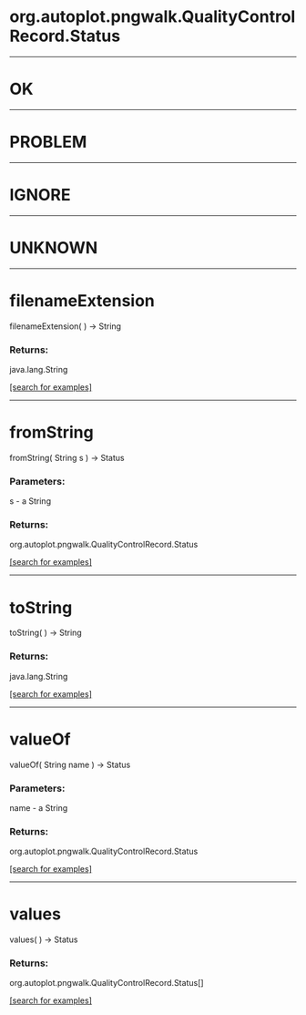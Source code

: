 # org.autoplot.pngwalk.QualityControlRecord.Status
***
<a name="OK"></a>
# OK



***
<a name="PROBLEM"></a>
# PROBLEM



***
<a name="IGNORE"></a>
# IGNORE



***
<a name="UNKNOWN"></a>
# UNKNOWN



***
<a name="filenameExtension"></a>
# filenameExtension
filenameExtension(  ) &rarr; String



### Returns:
java.lang.String


<a href="https://github.com/autoplot/dev/search?q=filenameExtension&unscoped_q=filenameExtension">[search for examples]</a>

***
<a name="fromString"></a>
# fromString
fromString( String s ) &rarr; Status



### Parameters:
s - a String

### Returns:
org.autoplot.pngwalk.QualityControlRecord.Status


<a href="https://github.com/autoplot/dev/search?q=fromString&unscoped_q=fromString">[search for examples]</a>

***
<a name="toString"></a>
# toString
toString(  ) &rarr; String



### Returns:
java.lang.String


<a href="https://github.com/autoplot/dev/search?q=toString&unscoped_q=toString">[search for examples]</a>

***
<a name="valueOf"></a>
# valueOf
valueOf( String name ) &rarr; Status



### Parameters:
name - a String

### Returns:
org.autoplot.pngwalk.QualityControlRecord.Status


<a href="https://github.com/autoplot/dev/search?q=valueOf&unscoped_q=valueOf">[search for examples]</a>

***
<a name="values"></a>
# values
values(  ) &rarr; Status



### Returns:
org.autoplot.pngwalk.QualityControlRecord.Status[]


<a href="https://github.com/autoplot/dev/search?q=values&unscoped_q=values">[search for examples]</a>

